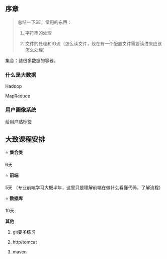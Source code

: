 ## 序章

>总结一下SE，常用的东西：
>
>1. 字符串的处理
>
>2. 文件的处理和IO流（怎么读文件，现在有一个配置文件需要读进来应该怎么处理）

集合：装很多数据的容器。

### 什么是大数据

Hadoop

MapReduce

### 用户画像系统

给用户贴标签

## 大致课程安排

⭐ **集合类** 

6天

⭐ **前端**

 5天 （专业前端学习大概半年，这里只是理解前端在做什么看懂代码，了解流程）

⭐ **数据库**

10天

**其他**

1. git要多练习

2. http/tomcat

3. maven

